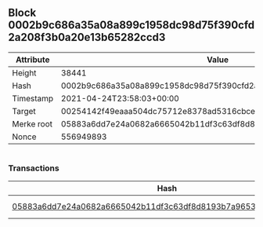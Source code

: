 ## Block 0002b9c686a35a08a899c1958dc98d75f390cfd2a208f3b0a20e13b65282ccd3

Attribute | Value
--- | ---
Height | 38441
Hash | 0002b9c686a35a08a899c1958dc98d75f390cfd2a208f3b0a20e13b65282ccd3
Timestamp | 2021-04-24T23:58:03+00:00
Target | 00254142f49eaaa504dc75712e8378ad5316cbcead634704b3734b6271167cc4
Merke root | 05883a6dd7e24a0682a6665042b11df3c63df8d8193b7a96534b01b1f4da50ca
Nonce | 556949893

```

```

### Transactions

Hash | Amount
--- | ---
[05883a6dd7e24a0682a6665042b11df3c63df8d8193b7a96534b01b1f4da50ca](05883a6dd7e24a0682a6665042b11df3c63df8d8193b7a96534b01b1f4da50ca.md) | 10.00000000 SKEPTI 
